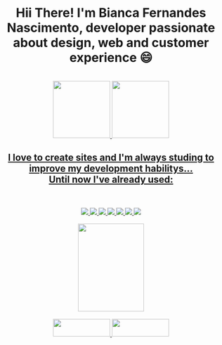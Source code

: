<h1 align="center">Hii There! I'm Bianca Fernandes Nascimento, developer passionate about design, web and customer experience 😄</h1>
<br>
 <div align="center">
  <a href="https://github.com/BFN100">
  <img height="130em" src="https://github-readme-stats.vercel.app/api?username=BFN100&show_icons=true&theme=dracula&include_all_commits=true&count_private=true">
  <img height="130em" src="https://github-readme-stats.vercel.app/api/top-langs/?username=BFN100&layout=compact&langs_count=7&theme=dracula">
</div>
  
 ##
 
<div align="center">
  <h2> I love to create sites and I'm always studing to improve my development habilitys... <br> Until now I've already used: </h2>
  <br>
  <br>
  
  <img src="https://img.icons8.com/external-flaticons-flat-flat-icons/64/undefined/external-html-computer-programming-flaticons-flat-flat-icons.png"/>
  <img src="https://img.icons8.com/external-prettycons-flat-prettycons/47/undefined/external-css-web-seo-prettycons-flat-prettycons.png"/>
  <img src="https://img.icons8.com/color/48/undefined/javascript--v1.png"/>
  <img src="https://img.icons8.com/color/48/undefined/c-plus-plus-logo.png"/>
  <img src="https://img.icons8.com/color/48/undefined/java-coffee-cup-logo--v1.png"/>
  <img src="https://img.icons8.com/color/48/undefined/c-sharp-logo-2.png"/>
  <img src="https://img.icons8.com/fluency/48/undefined/swift.png"/>
 
  <br>
  <br>
  <!-- https://picasion.com/ -->
  <img src="https://i.picasion.com/pic92/502ad82775a9ef2eaa26bb0a7ff97c5c.gif" width="150px" height="200px" />
  <br>
  <br>
      <a href="https://www.linkedin.com/in/bianca-fernandes-nascimento/" target="_blank">
        <img width="130px" height="40px" src="https://img.shields.io/badge/LinkedIn-0077B5?style=for-the-badge&logo=linkedin&logoColor=white" />
      </a>
      <a href="mailto:bianca.fernandes048@gmail.com" target="_blank">
        <img width="130px" height="40px" src="https://img.shields.io/badge/Gmail-D14836?style=for-the-badge&logo=gmail&logoColor=white" />
      </a>
 
</div>
 
 ##
 
  
